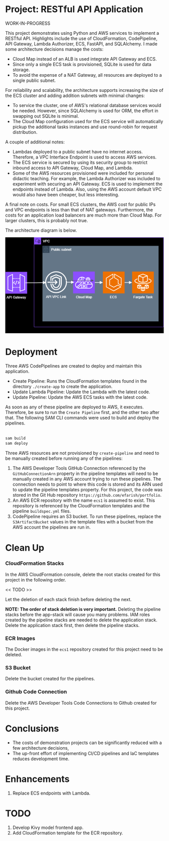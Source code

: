 # Project: RESTful API Application

WORK-IN-PROGRESS

This project demonstrates using Python and AWS services to implement a RESTful API. Highlights include the use of CloudFormation, CodePipeline, API Gateway, Lambda Authorizer, ECS, FastAPI, and SQLAlchemy. I made some architecture decisions manage the costs: 

* Cloud Map instead of an ALB is used integrate API Gateway and ECS.
* Since only a single ECS task is provisioned, SQLite is used for data storage. 
* To avoid the expense of a NAT Gateway, all resources are deployed to a single public subnet. 

For reliability and scalability, the architecture supports increasing the size of the ECS cluster and adding addition subnets with minimal changes:

* To service the cluster, one of AWS's relational database services would be needed. However, since SQLAlchemy is used for ORM, the effort in swapping out SQLite is minimal.
* The Cloud Map configuration used for the ECS service will automatically pickup the additional tasks instances and use round-robin for request distribution.

A couple of additional notes:

* Lambdas deployed to a public subnet have no internet access. Therefore, a VPC Interface Endpoint is used to access AWS services.
* The ECS service is secured by using its security group to restrict inbound access to API Gateway, Cloud Map, and Lambda.   
* Some of the AWS resources provisioned were included for personal didactic teaching. For example, the Lambda Authorizer was included to experiment with securing an API Gateway. ECS is used to implement the endpoints instead of Lambda. Also, using the AWS account default VPC would also have been cheaper, but less interesting.
 
A final note on costs. For small ECS clusters, the AWS cost for public IPs and VPC endpoints is less than that of NAT gateways. Furthermore, the costs for an application load balancers are much more than Cloud Map. For larger clusters, this is probably not true.

The architecture diagram is below.

<p align="center">
  <img src="./assets/img/nw1.png" />
</p>

# Deployment

Three AWS CodePipelines are created to deploy and maintain this application.

- Create Pipeline: Runs the CloudFormation templates found in the directory `./create-app` to create the application.
- Update Lambda Pipeline: Update the Lambda with the latest code. 
- Update Pipeline: Update the AWS ECS tasks with the latest code. 

As soon as any of these pipeline are deployed to AWS, it executes. Therefore, be sure to run the `Create Pipeline` first, and the other two after that. The following SAM CLI commands were used to build and deploy the pipelines.

```bash

sam build
sam deploy

```

Three AWS resources are not provisioned by `create-pipeline` and need to be manually created before running any of the pipelines:

1. The AWS Developer Tools GitHub Connection referenced by the `GitHubConnectionArn` property in the pipeline templates will need to be manually created in any AWS account trying to run these pipelines. The connection needs to point to where this code is stored and its ARN used to update the pipeline templates property. For this project, the code was stored in the Git Hub repository `https://github.com/efarish/portfolio`. 
2. An AWS ECR repository with the name `ecs1` is assumed to exist. This repository is referenced by the CloudFormation templates and the pipeline `buildspec.yml` files.
3. CodePipeline requires an S3 bucket. To run these pipelines, replace the `S3ArtifactBucket` values in the template files with a bucket from the AWS account the pipelines are run in.

# Clean Up 

### CloudFormation Stacks

In the AWS CloudFormation console, delete the root stacks created for this project in the following order. 

<< TODO >> 

Let the deletion of each stack finish before deleting the next.

**NOTE: The order of stack deletion is very important.** Deleting the pipeline stacks before the app-stack will cause you many problems. IAM roles created by the pipeline stacks are needed to delete the application stack. Delete the application stack first, then delete the pipeline stacks.

### ECR Images

The Docker images in the `ecs1` repository created for this project need to be deleted.

### S3 Bucket

Delete the bucket created for the pipelines.

### Github Code Connection

Delete the AWS Developer Tools Code Connections to Github created for this project.

# Conclusions

* The costs of demonstration projects can be significantly reduced with a few architecture decisions,
* The up-front effort of implementing CI/CD pipelines and IaC templates reduces development time.

# Enhancements

1. Replace ECS endpoints with Lambda.

# TODO

1. Develop Kivy model frontend app.
1. Add CloudFormation template for the ECR repository.
